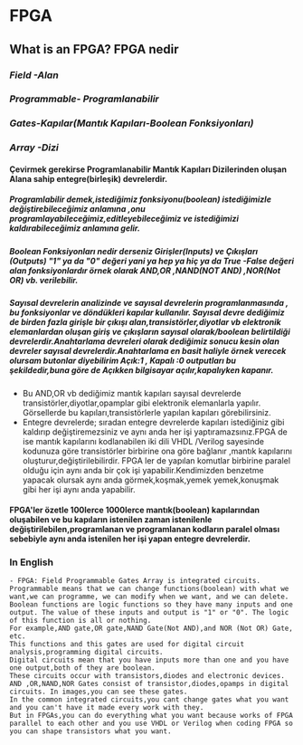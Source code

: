 # FPGA
## What is an FPGA? FPGA nedir 
### *Field -Alan* 
### *Programmable- Programlanabilir*
### *Gates-Kapılar(Mantık Kapıları-Boolean Fonksiyonları)*
### *Array -Dizi* 
#### Çevirmek gerekirse Programlanabilir Mantık Kapıları Dizilerinden oluşan Alana sahip entegre(birleşik) devrelerdir. 
##### Programlabilir demek,istediğimiz fonksiyonu(boolean) istediğimizle değiştirebileceğimiz anlamına ,onu programlayabileceğimiz,editleyebileceğimiz ve istediğimizi kaldırabileceğimiz anlamına gelir. 
##### Boolean Fonksiyonları nedir derseniz Girişler(Inputs) ve Çıkışları (Outputs) "1" ya da "0" değeri yani  ya hep ya hiç ya da True -False değeri alan fonksiyonlardır örnek olarak AND,OR ,NAND(NOT AND) ,NOR(Not OR) vb. verilebilir. 
##### Sayısal devrelerin analizinde ve sayısal devrelerin programlanmasında , bu fonksiyonlar ve döndükleri kapılar kullanılır. Sayısal devre dediğimiz de birden fazla girişle bir çıkışı alan,transistörler,diyotlar vb elektronik elemanlardan oluşan giriş ve çıkışların sayısal olarak/boolean belirtildiği devrelerdir.Anahtarlama devreleri olarak dediğimiz sonucu kesin olan devreler sayısal devrelerdir.Anahtarlama en basit haliyle örnek verecek olursam butonlar diyebilirim Açık:1 , Kapalı :0 outputları bu şekildedir,buna göre de Açıkken bilgisayar açılır,kapalıyken kapanır. 
- Bu AND,OR vb dediğimiz mantık kapıları sayısal devrelerde transistörler,diyotlar,opamplar gibi elektronik elemanlarla yapılır. Görsellerde bu kapıları,transistörlerle yapılan kapıları görebilirsiniz. 
- Entegre devrelerde; sıradan entegre devrelerde kapıları istediğiniz gibi kaldırıp değiştiremezsiniz ve aynı anda her işi yaptıramazsınız.FPGA de ise mantık kapılarını kodlanabilen iki dili VHDL /Verilog sayesinde kodunuza göre transistörler birbirine ona göre bağlanır ,mantık kapılarını oluşturur,değiştirilebilirdir. FPGA ler de yapılan komutlar birbirine paralel olduğu için aynı anda bir çok işi yapabilir.Kendimizden benzetme yapacak olursak aynı anda görmek,koşmak,yemek yemek,konuşmak gibi her işi aynı anda yapabilir.

#### FPGA'ler özetle 100lerce 1000lerce mantık(boolean) kapılarından oluşabilen ve bu kapıların istenilen zaman istenilenle değiştirilebilen,programlanan ve programlanan kodların paralel olması sebebiyle aynı anda istenilen her işi yapan entegre devrelerdir.
### In English 
 ```
- FPGA: Field Programmable Gates Array is integrated circuits.
Programmable means that we can change functions(boolean) with what we want,we can programme, we can modify when we want, and we can delete.
Boolean functions are logic functions so they have many inputs and one output. The value of these inputs and output is "1" or "0". The logic of this function is all or nothing. 
For example,AND gate,OR gate,NAND Gate(Not AND),and NOR (Not OR) Gate, etc. 
This functions and this gates are used for digital circuit analysis,programming digital circuits.
Digital circuits mean that you have inputs more than one and you have one output,both of they are boolean.
These circuits occur with transistors,diodes and electronic devices. 
AND ,OR,NAND,NOR Gates consist of transistor,diodes,opamps in digital circuits. In images,you can see these gates. 
In the common integrated circuits,you cant change gates what you want and you can't have it made every work with they.
But in FPGAs,you can do everything what you want because works of FPGA parallel to each other and you use VHDL or Verilog when coding FPGA so you can shape transistors what you want.


 ```
